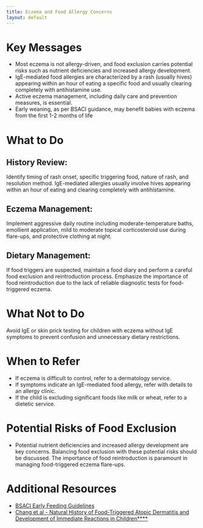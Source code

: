 ```yaml
---
title: Eczema and Food Allergy Concerns
layout: default
---
```



# Key Messages

- Most eczema is not allergy-driven, and food exclusion carries potential risks such as nutrient deficiencies and increased allergy development.
- IgE-mediated food allergies are characterized by a rash (usually hives) appearing within an hour of eating a specific food and usually clearing completely with antihistamine use.
- Active eczema management, including daily care and prevention measures, is essential.
- Early weaning, as per BSACI guidance, may benefit babies with eczema from the first 1-2 months of life

# What to Do

## History Review:
Identify timing of rash onset, specific triggering food, nature of rash, and resolution method. IgE-mediated allergies usually involve hives appearing within an hour of eating and clearing completely with antihistamine.
## Eczema Management:
Implement aggressive daily routine including moderate-temperature baths, emollient application, mild to moderate topical corticosteroid use during flare-ups, and protective clothing at night.
## Dietary Management:
If food triggers are suspected, maintain a food diary and perform a careful food exclusion and reintroduction process. Emphasize the importance of food reintroduction due to the lack of reliable diagnostic tests for food-triggered eczema.

# What Not to Do

Avoid IgE or skin prick testing for children with eczema without IgE symptoms to prevent confusion and unnecessary dietary restrictions.

# When to Refer

- If eczema is difficult to control, refer to a dermatology service.
- If symptoms indicate an IgE-mediated food allergy, refer with details to an allergy clinic.
- If the child is excluding significant foods like milk or wheat, refer to a dietetic service.

# Potential Risks of Food Exclusion

- Potential nutrient deficiencies and increased allergy development are key concerns. Balancing food exclusion with these potential risks should be discussed. The importance of food reintroduction is paramount in managing food-triggered eczema flare-ups.

# Additional Resources

- [BSACI Early Feeding Guidelines](https://www.bsaci.org/professional-resources/resources/early-feeding-guidelines/)
- [Chang et al - Natural History of Food-Triggered Atopic Dermatitis and Development of Immediate Reactions in Children****](https://pubmed.ncbi.nlm.nih.gov/26597013/)
